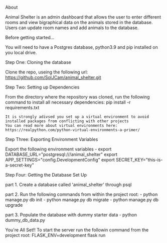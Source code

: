 About

Animal Shelter is an admin dashboard that allows the user to enter different rooms and view bigraphical data on the animals stored in the database.
Users can update room names and add animals to the database.


Before getting started...

You will need to have a Postgres database, python3.9 and pip installed on you local drive.


Step One: Cloning the database

Clone the repo, useing the following url:
https://github.com/SolJCam/animal_shelter.git


Step Two: Setting up Dependencies

From the directory where the repository was cloned, run the following command to install all necessary dependencies:
pip install -r requirements.txt

    It is strongly adivsed you set up a virtual environment to avoid installed packages from conflicting with other projects
    You can read more about virtual environments here: https://realpython.com/python-virtual-environments-a-primer/


Step Three: Exporting Environment Variables

Export the following environment variables - 
export DATABASE_URL="postgresql:///animal_shelter"
export APP_SETTINGS="config.DevelopmentConfig"
export SECRET_KEY="this-is-a-secret-key"


Step Four: Getting the Database Set Up

part 1. Create a database called 'animal_shelter' through psql

part 2. Run the following commands from within the project root:
    - python manage.py db init
    - python manage.py db migrate
    - python manage.py db upgrade

part 3. Populate the database with dummy starter data
    - python dummy_db_data.py 


You're All Set!!
To start the server run the followin command from the project root:
FLASK_ENV=development flask run

